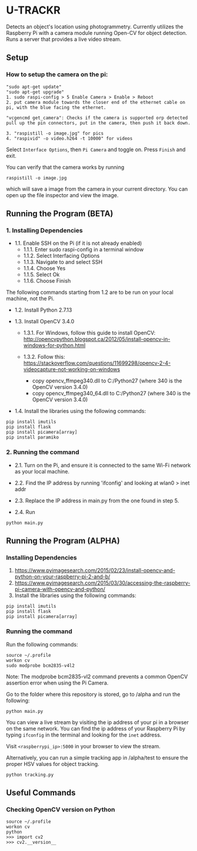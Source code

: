 # U-TRACKR
Detects an object's location using photogrammetry. Currently utilizes the Raspberry Pi with a camera module running Open-CV for object detection. Runs a server that provides a live video stream.

## Setup

### How to setup the camera on the pi:

	"sudo apt-get update"
	"sudo apt-get upgrade"
	1. sudo raspi-config > 5 Enable Camera > Enable > Reboot
	2. put camera module towards the closer end of the ethernet cable on pi, with the blue facing the ethernet.

	"vcgencmd get_camera": Checks if the camera is supported orp detected
	pull up the pin connectors, put in the camera, then push it back down.

	3. "raspistill -o image.jpg" for pics
	4. "raspivid" -o video.h264 -t 10000" for videos

Select `Interface Options`, then `Pi Camera` and toggle on. Press `Finish` and exit.

You can verify that the camera works by running

```
raspistill -o image.jpg
```
which will save a image from the camera in your current directory. You can open up the file inspector and view the image.

## Running the Program (BETA)

### 1. Installing Dependencies

* 1.1\. Enable SSH on the Pi (if it is not already enabled)
	* 1.1.1\. Enter sudo raspi-config in a terminal window
	* 1.1.2\. Select Interfacing Options
	* 1.1.3\. Navigate to and select SSH
	* 1.1.4\. Choose Yes
	* 1.1.5\. Select Ok
	* 1.1.6\. Choose Finish

The following commands starting from 1.2 are to be run on your local machine, not the Pi.

* 1.2\. Install Python 2.7.13

* 1.3\. Install OpenCV 3.4.0
	
	* 1.3.1\. For Windows, follow this guide to install OpenCV: http://opencvpython.blogspot.ca/2012/05/install-opencv-in-windows-for-python.html
	
	* 1.3.2\. Follow this: https://stackoverflow.com/questions/11699298/opencv-2-4-videocapture-not-working-on-windows
		- copy opencv_ffmpeg340.dll to C:/Python27 (where 340 is the OpenCV version 3.4.0)
		- copy opencv_ffmpeg340_64.dll to C:/Python27 (where 340 is the OpenCV version 3.4.0)

* 1.4\. Install the libraries using the following commands:

```
pip install imutils
pip install flask
pip install picamera[array]
pip install paramiko
```

### 2. Running the command

* 2.1\. Turn on the Pi, and ensure it is connected to the same Wi-Fi network as your local machine.

* 2.2\. Find the IP address by running 'ifconfig' and looking at wlan0 > inet addr

* 2.3\. Replace the IP address in main.py from the one found in step 5.

* 2.4\. Run

```
python main.py
```

## Running the Program (ALPHA)

### Installing Dependencies

1. https://www.pyimagesearch.com/2015/02/23/install-opencv-and-python-on-your-raspberry-pi-2-and-b/
2. https://www.pyimagesearch.com/2015/03/30/accessing-the-raspberry-pi-camera-with-opencv-and-python/
3. Install the libraries using the following commands:

```
pip install imutils
pip install flask
pip install picamera[array]
```

### Running the command

Run the following commands:
```
source ~/.profile
workon cv
sudo modprobe bcm2835-v4l2
```

Note: The modprobe bcm2835-vl2 command prevents a common OpenCV assertion error when using the Pi Camera.

Go to the folder where this repository is stored, go to /alpha and run the following:

```
python main.py
```

You can view a live stream by visiting the ip address of your pi in a browser on the same network. You can find the ip address of your Raspberry Pi by typing `ifconfig` in the terminal and looking for the `inet` address. 

Visit `<raspberrypi_ip>:5000` in your browser to view the stream.

Alternatively, you can run a simple tracking app in /alpha/test to ensure the proper HSV values for object tracking.

```
python tracking.py
```

## Useful Commands

### Checking OpenCV version on Python
```
source ~/.profile
workon cv
python
>>> import cv2
>>> cv2.__version__
```
